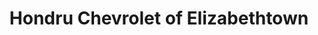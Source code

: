 ---
title: "Hondru Chevrolet of Elizabethtown"
url: /elizabethtown/hondru-chevrolet-of-elizabethtown/
shop: car
---